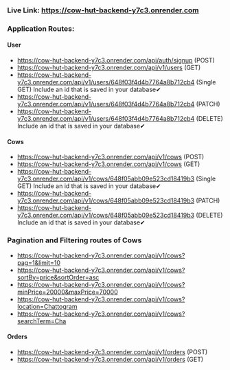 ### Live Link: https://cow-hut-backend-y7c3.onrender.com

### Application Routes:

#### User

- https://cow-hut-backend-y7c3.onrender.com/api/auth/signup (POST)
- https://cow-hut-backend-y7c3.onrender.com/api/v1/users (GET)
- https://cow-hut-backend-y7c3.onrender.com/api/v1/users/648f03f4d4b7764a8b712cb4 (Single GET) Include an id that is saved in your database✔
- https://cow-hut-backend-y7c3.onrender.com/api/v1/users/648f03f4d4b7764a8b712cb4 (PATCH)
- https://cow-hut-backend-y7c3.onrender.com/api/v1/users/648f03f4d4b7764a8b712cb4 (DELETE) Include an id that is saved in your database✔

#### Cows

- https://cow-hut-backend-y7c3.onrender.com/api/v1/cows (POST)
- https://cow-hut-backend-y7c3.onrender.com/api/v1/cows (GET)
- https://cow-hut-backend-y7c3.onrender.com/api/v1/cows/648f05abb09e523cd18419b3 (Single GET) Include an id that is saved in your database✔
- https://cow-hut-backend-y7c3.onrender.com/api/v1/cows/648f05abb09e523cd18419b3 (PATCH)
- https://cow-hut-backend-y7c3.onrender.com/api/v1/cows/648f05abb09e523cd18419b3 (DELETE) Include an id that is saved in your database✔

### Pagination and Filtering routes of Cows

- https://cow-hut-backend-y7c3.onrender.com/api/v1/cows?pag=1&limit=10
- https://cow-hut-backend-y7c3.onrender.com/api/v1/cows?sortBy=price&sortOrder=asc
- https://cow-hut-backend-y7c3.onrender.com/api/v1/cows?minPrice=20000&maxPrice=70000
- https://cow-hut-backend-y7c3.onrender.com/api/v1/cows?location=Chattogram
- https://cow-hut-backend-y7c3.onrender.com/api/v1/cows?searchTerm=Cha

#### Orders

- https://cow-hut-backend-y7c3.onrender.com/api/v1/orders (POST)
- https://cow-hut-backend-y7c3.onrender.com/api/v1/orders (GET)
